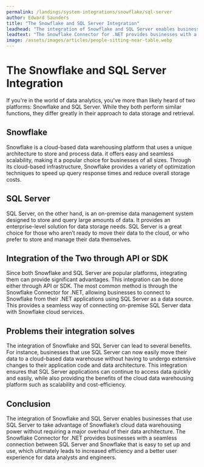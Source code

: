 ```yaml
---
permalink: /landings/system-integrations/snowflake/sql-server
author: Edward Saunders
title: "The Snowflake and SQL Server Integration"
leadhead: "The integration of Snowflake and SQL Server enables businesses that use SQL Server to take advantage of Snowflake’s cloud data warehousing power without requiring a major overhaul of their data architecture"
leadtext: "The Snowflake Connector for .NET provides businesses with a seamless connection between SQL Server and Snowflake that is easy to set up and use, which ultimately leads to increased efficiency and a better user experience for data analysts and engineers."
image: /assets/images/articles/people-sitting-near-table.webp
---
```

<div class="arttext">	<h1>The Snowflake and SQL Server Integration</h1>
	<p>If you're in the world of data analytics, you've more than likely heard of two platforms: Snowflake and SQL Server. While they both perform similar functions, they differ greatly in their approach to data storage and retrieval.</p>
	<h2>Snowflake</h2>
	<p>Snowflake is a cloud-based data warehousing platform that uses a unique architecture to store and process data. it offers easy and seamless scalability, making it a popular choice for businesses of all sizes. Through its cloud-based infrastructure, Snowflake provides a variety of optimization techniques to speed up query response times and reduce overall storage costs.</p>
	<h2>SQL Server</h2>
	<p>SQL Server, on the other hand, is an on-premise data management system designed to store and query large amounts of data. It provides an enterprise-level solution for data storage needs. SQL Server is a great choice for those who aren’t ready to move their data to the cloud, or who prefer to store and manage their data themselves.</p>
	<h2>Integration of the Two through API or SDK</h2>
	<p>Since both Snowflake and SQL Server are popular platforms, integrating them can provide significant advantages. This integration can be done either through API or SDK. The most common method is through the Snowflake Connector for .NET, allowing businesses to connect to Snowflake from their .NET applications using SQL Server as a data source. This provides a seamless way of connecting on-premise SQL Server data with Snowflake cloud services.</p>
	<h2>Problems their integration solves</h2>
	<p>The integration of Snowflake and SQL Server can lead to several benefits. For instance, businesses that use SQL Server can now easily move their data to a cloud-based data warehouse without having to undergo extensive changes to their application code and data architecture. This integration ensures that SQL Server applications can continue to access data quickly and easily, while also providing the benefits of the cloud data warehousing platform such as scalability and cost-efficiency.</p>
	<h2>Conclusion</h2>
	<p>The integration of Snowflake and SQL Server enables businesses that use SQL Server to take advantage of Snowflake’s cloud data warehousing power without requiring a major overhaul of their data architecture. The Snowflake Connector for .NET provides businesses with a seamless connection between SQL Server and Snowflake that is easy to set up and use, which ultimately leads to increased efficiency and a better user experience for data analysts and engineers.</p>
</div>